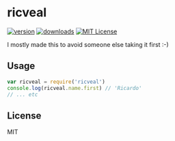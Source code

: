# ricveal

[![version](https://img.shields.io/npm/v/ricveal.svg?style=flat-square)](http://npm.im/ricveal)
[![downloads](https://img.shields.io/npm/dm/ricveal.svg?style=flat-square)](http://npm-stat.com/charts.html?package=ricveal&from=2019-10-01)
[![MIT License](https://img.shields.io/npm/l/ricveal.svg?style=flat-square)](http://opensource.org/licenses/MIT)

I mostly made this to avoid someone else taking it first :-)

## Usage

```javascript
var ricveal = require('ricveal')
console.log(ricveal.name.first) // 'Ricardo'
// ... etc
```

## License

MIT

